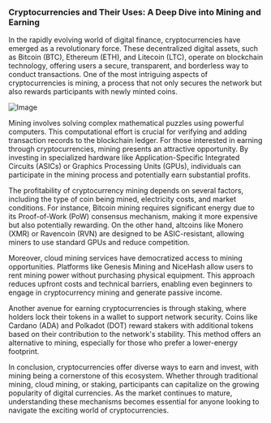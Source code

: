 ### Cryptocurrencies and Their Uses: A Deep Dive into Mining and Earning

In the rapidly evolving world of digital finance, cryptocurrencies have emerged as a revolutionary force. These decentralized digital assets, such as Bitcoin (BTC), Ethereum (ETH), and Litecoin (LTC), operate on blockchain technology, offering users a secure, transparent, and borderless way to conduct transactions. One of the most intriguing aspects of cryptocurrencies is mining, a process that not only secures the network but also rewards participants with newly minted coins.

![Image](https://github.com/user-attachments/assets/31692037-0104-4703-abd1-696b6a7dd41b)

Mining involves solving complex mathematical puzzles using powerful computers. This computational effort is crucial for verifying and adding transaction records to the blockchain ledger. For those interested in earning through cryptocurrencies, mining presents an attractive opportunity. By investing in specialized hardware like Application-Specific Integrated Circuits (ASICs) or Graphics Processing Units (GPUs), individuals can participate in the mining process and potentially earn substantial profits.

The profitability of cryptocurrency mining depends on several factors, including the type of coin being mined, electricity costs, and market conditions. For instance, Bitcoin mining requires significant energy due to its Proof-of-Work (PoW) consensus mechanism, making it more expensive but also potentially rewarding. On the other hand, altcoins like Monero (XMR) or Ravencoin (RVN) are designed to be ASIC-resistant, allowing miners to use standard GPUs and reduce competition.

Moreover, cloud mining services have democratized access to mining opportunities. Platforms like Genesis Mining and NiceHash allow users to rent mining power without purchasing physical equipment. This approach reduces upfront costs and technical barriers, enabling even beginners to engage in cryptocurrency mining and generate passive income.

Another avenue for earning cryptocurrencies is through staking, where holders lock their tokens in a wallet to support network security. Coins like Cardano (ADA) and Polkadot (DOT) reward stakers with additional tokens based on their contribution to the network's stability. This method offers an alternative to mining, especially for those who prefer a lower-energy footprint.

In conclusion, cryptocurrencies offer diverse ways to earn and invest, with mining being a cornerstone of this ecosystem. Whether through traditional mining, cloud mining, or staking, participants can capitalize on the growing popularity of digital currencies. As the market continues to mature, understanding these mechanisms becomes essential for anyone looking to navigate the exciting world of cryptocurrencies.